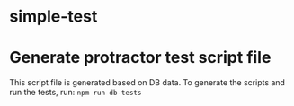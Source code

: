 # simple-test

# Generate protractor test script file
This script file is generated based on DB data. To generate the scripts and run the tests, run:
`npm run db-tests`
